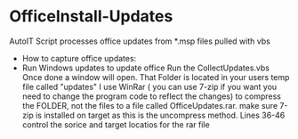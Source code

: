 # OfficeInstall-Updates
AutoIT Script processes office updates from *.msp files pulled with vbs

- How to capture office updates:
 - Run Windows updates to update office
Run the CollectUpdates.vbs
Once done a window will open. That Folder is located in your users temp file called "updates"
I use WinRar ( you can use 7-zip if you want you need to change the program code to reflect the changes) to compress the FOLDER, not the files to a file called OfficeUpdates.rar. 
make sure 7-zip is installed on target as this is the uncompress method. 
Lines 36-46 control the sorice and target locatios for the rar file
